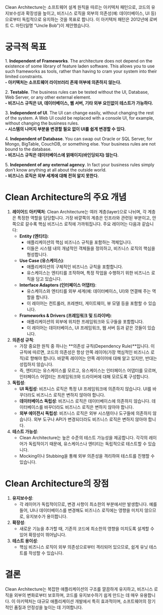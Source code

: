 Clean Architecture는 소프트웨어 설계 원칙을 따르는 아키텍처 패턴으로, 코드의 유지보수성과 확장성을 높이고, 비즈니스 로직을 외부의 의존성(예: 데이터베이스, UI 등)으로부터 독립적으로 유지하는 것을 목표로 합니다. 이 아키텍처 패턴은 2012년에 로버트 C. 마틴(일명 "Uncle Bob")이 제안했습니다.

# 궁극적 목표

1. **Independent of Frameworks**. The architecture does not depend on the existence of some library of feature laden software. This allows you to use such frameworks as tools, rather than having to cram your system into their limited constraints.  
**- 아키텍처는 소프트웨어 라이브러리 존재 여부에 의존하지 않는다.**  
  
2. **Testable**. The business rules can be tested without the UI, Database, Web Server, or any other external element.  
**- 비즈니스 규칙은 UI, 데이터베이스, 웹 서버, 기타 외부 요인없이 테스트가 가능하다.**  
  
3. **Independent of UI**. The UI can change easily, without changing the rest of the system. A Web UI could be replaced with a console UI, for example, without changing the business rules.  
**- 시스템의 나머지 부분을 변경할 필요 없이 UI를 쉽게 변경할 수 있다.**  
  
4. **Independent of Database**. You can swap out Oracle or SQL Server, for Mongo, BigTable, CouchDB, or something else. Your business rules are not bound to the database.  
**- 비즈니스 규칙은 데이터베이스에 얽매이지(바인딩되지) 않는다.**  
  
5. **Independent of any external agency**. In fact your business rules simply don’t know anything at all about the outside world.  
**- 비즈니스 로직은 외부 세계에 대해 전혀 알지 못한다.**

# Clean Architecture의 주요 개념

1. **레이어드 아키텍처**: Clean Architecture는 여러 계층(layer)으로 나뉘며, 각 계층은 특정한 역할을 담당합니다. 가장 바깥쪽의 계층은 인프라와 관련된 부분이고, 안쪽으로 갈수록 핵심 비즈니스 로직에 가까워집니다. 주요 레이어는 다음과 같습니다:
    - **Entity (엔티티)**:
        - 애플리케이션의 핵심 비즈니스 규칙을 포함하는 객체입니다.
        - 이들은 시스템 내의 개념적인 객체들을 정의하고, 비즈니스 로직의 핵심을 형성합니다.
    - **Use Case (유스케이스)**:
        - 애플리케이션의 구체적인 비즈니스 규칙을 포함합니다.
        - 유스케이스는 엔티티를 조작하며, 특정 작업을 수행하기 위한 비즈니스 로직을 담고 있습니다.
    - **Interface Adapters (인터페이스 어댑터)**:
        - 유스케이스와 엔티티를 외부 세계(예: 데이터베이스, UI)와 연결해 주는 역할을 합니다.
        - 이 레이어는 컨트롤러, 프레젠터, 게이트웨이, 뷰 모델 등을 포함할 수 있습니다.
    - **Frameworks & Drivers (프레임워크 및 드라이버)**:
        - 애플리케이션의 외부에 위치한 프레임워크와 도구들을 포함합니다.
        - 이 레이어는 데이터베이스, UI 프레임워크, 웹 서버 등과 같은 것들이 있습니다.
2. **의존성 규칙**:
    - 가장 중요한 원칙 중 하나는 **의존성 규칙(Dependency Rule)**입니다. 이 규칙에 따르면, 코드의 의존성은 항상 안쪽 레이어(가장 핵심적인 비즈니스 로직)로 향해야 합니다. 바깥쪽 레이어는 안쪽 레이어에 대해 알고 있지만, 반대는 성립하지 않습니다.
    - 즉, 엔티티는 유스케이스를 모르고, 유스케이스는 인터페이스 어댑터를 모르며, 인터페이스 어댑터는 프레임워크와 드라이버에 대해 모르도록 구성합니다.
3. **독립성**:
    - **UI 독립성**: 비즈니스 로직은 특정 UI 프레임워크에 의존하지 않습니다. UI를 바꾸더라도 비즈니스 로직은 변하지 않아야 합니다.
    - **데이터베이스 독립성**: 비즈니스 로직은 데이터베이스에 의존하지 않습니다. 데이터베이스를 바꾸더라도 비즈니스 로직은 변하지 않아야 합니다.
    - **외부 에이전시 독립성**: 비즈니스 로직은 외부 시스템이나 도구들에 의존하지 않습니다. 외부 도구나 API가 변경되더라도 비즈니스 로직은 변하지 않아야 합니다.
4. **테스트 가능성**:
    - Clean Architecture는 높은 수준의 테스트 가능성을 제공합니다. 각각의 레이어가 독립적이기 때문에, 유스케이스나 엔티티는 독립적으로 테스트할 수 있습니다.
    - Mocking이나 Stubbing을 통해 외부 의존성을 격리하여 테스트를 진행할 수 있습니다.
# Clean Architecture의 장점

1. **유지보수성**:
    - 각 레이어가 독립적이므로, 변경 사항이 최소한의 부분에서만 발생합니다. 예를 들어, UI나 데이터베이스를 변경해도 비즈니스 로직에는 영향을 미치지 않으므로, 유지보수가 용이합니다.
2. **확장성**:
    - 새로운 기능을 추가할 때, 기존의 코드에 최소한의 영향을 미치도록 설계할 수 있어 확장성이 뛰어납니다.
3. **테스트 용이성**:
    - 핵심 비즈니스 로직이 외부 의존성으로부터 격리되어 있으므로, 쉽게 유닛 테스트를 작성할 수 있습니다.
# 결론

Clean Architecture는 복잡한 애플리케이션의 구조를 깔끔하게 유지하고, 비즈니스 로직을 외부의 변화로부터 보호하며, 코드를 유지보수하기 쉽게 만드는 데 매우 유용합니다. 이 아키텍처는 대규모 애플리케이션 개발에서 특히 효과적이며, 소프트웨어의 장기적인 품질과 안정성을 높이는 데 기여합니다.